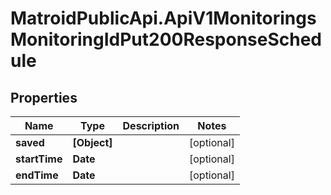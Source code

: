 # MatroidPublicApi.ApiV1MonitoringsMonitoringIdPut200ResponseSchedule

## Properties

Name | Type | Description | Notes
------------ | ------------- | ------------- | -------------
**saved** | **[Object]** |  | [optional] 
**startTime** | **Date** |  | [optional] 
**endTime** | **Date** |  | [optional] 


